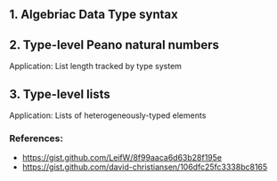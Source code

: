## 1. Algebriac Data Type syntax

## 2. Type-level Peano natural numbers
Application: List length tracked by type system
## 3. Type-level lists
Application: Lists of heterogeneously-typed elements

### References:
* https://gist.github.com/LeifW/8f99aaca6d63b28f195e
* https://gist.github.com/david-christiansen/106dfc25fc3338bc8165
